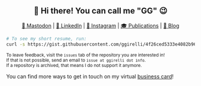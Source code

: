 <!-- markdownlint-disable MD033 MD041 -->

<h2 align="center">
 👋 Hi there! You can call me "GG" 😉
</h2>

<p align="center">
  <a style="border-radius: 50%;" href="https://genomic.social/@ggirelli" target="_blank" title="GirelliGabriele">🐘 Mastodon</a> |
  <a style="border-radius: 50%;" href="https://www.linkedin.com/in/ggirelli" target="_blank" title="ggirelli">👔 LinkedIn</a> |
  <a style="border-radius: 50%;" href="https://www.instagram.com/ggirelli" target="_blank" title="ggirelli">🎨 Instagram</a> |
  <a style="border-radius: 50%;" href="https://scholar.google.se/citations?user=doYZ7JgAAAAJ" target="_blank" title="Google Scholar">🎓 Publications</a> |
  <a style="border-radius: 50%;" href="https://ggirelli.info/blog/" target="_blank" title="Filopoe">🚀 Blog</a>
</p>

```bash
# To see my short resume, run:
curl -s https://gist.githubusercontent.com/ggirelli/4f26ced5333e4082b969b56923426125/raw/ | python3
```

<p>
  <small>
    To leave feedback, visit the <code>issues</code> tab of the repository you are interested in!<br/>
    If that is not possible, send an email to <code>issue at ggirelli dot info</code>.<br/>
    If a repository is archived, that means I do not support it anymore.
  </small>
</p>

You can find more ways to get in touch on my virtual [business card]!

[business card]: https://ggirelli.info
